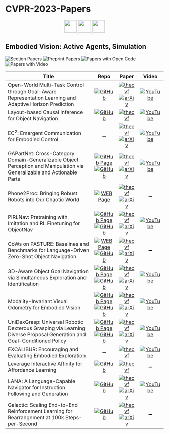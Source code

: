 # CVPR-2023-Papers

<div align="center">
  <a href="https://github.com/DmitryRyumin/CVPR-2023-Papers/blob/main/sections/explainable-computer-vision.md">
    <img src="https://cdn.jsdelivr.net/gh/DmitryRyumin/NewEraAI-Papers@main/images/left.svg" width="40" />
  </a>
  <a href="https://github.com/DmitryRyumin/CVPR-2023-Papers/">
    <img src="https://cdn.jsdelivr.net/gh/DmitryRyumin/NewEraAI-Papers@main/images/home.svg" width="40" />
  </a>
  <a href="https://github.com/DmitryRyumin/CVPR-2023-Papers/blob/main/sections/document-analysis-and-understanding.md">
    <img src="https://cdn.jsdelivr.net/gh/DmitryRyumin/NewEraAI-Papers@main/images/right.svg" width="40" />
  </a>
</div>

## Embodied Vision: Active Agents, Simulation

![Section Papers](https://img.shields.io/badge/Section%20Papers-soon-42BA16) ![Preprint Papers](https://img.shields.io/badge/Preprint%20Papers-soon-b31b1b) ![Papers with Open Code](https://img.shields.io/badge/Papers%20with%20Open%20Code-soon-1D7FBF) ![Papers with Video](https://img.shields.io/badge/Papers%20with%20Video-soon-FF0000)

| **Title** | **Repo** | **Paper** | **Video** |
|-----------|:--------:|:---------:|:---------:|
| Open-World Multi-Task Control through Goal-Aware Representation Learning and Adaptive Horizon Prediction | [![GitHub](https://img.shields.io/github/stars/CraftJarvis/MC-Controller)](https://github.com/CraftJarvis/MC-Controller) | [![thecvf](https://img.shields.io/badge/pdf-thecvf-7395C5.svg)](https://openaccess.thecvf.com/content/CVPR2023/papers/Cai_Open-World_Multi-Task_Control_Through_Goal-Aware_Representation_Learning_and_Adaptive_Horizon_CVPR_2023_paper.pdf) <br /> [![arXiv](https://img.shields.io/badge/arXiv-2301.10034-b31b1b.svg)](https://arxiv.org/abs/2301.10034) | [![YouTube](https://img.shields.io/badge/YouTube-%23FF0000.svg?style=for-the-badge&logo=YouTube&logoColor=white)](https://www.youtube.com/watch?v=MRjBzRVTGAs) |
| Layout-based Causal Inference for Object Navigation | [![GitHub](https://img.shields.io/github/stars/sx-zhang/Layout-based-sTDE)](https://github.com/sx-zhang/Layout-based-sTDE) | [![thecvf](https://img.shields.io/badge/pdf-thecvf-7395C5.svg)](https://openaccess.thecvf.com/content/CVPR2023/papers/Zhang_Layout-Based_Causal_Inference_for_Object_Navigation_CVPR_2023_paper.pdf) | [![YouTube](https://img.shields.io/badge/YouTube-%23FF0000.svg?style=for-the-badge&logo=YouTube&logoColor=white)](https://www.youtube.com/watch?v=LrWJnxjt1go) |
| EC<sup>2</sup>: Emergent Communication for Embodied Control | :heavy_minus_sign: | [![thecvf](https://img.shields.io/badge/pdf-thecvf-7395C5.svg)](https://openaccess.thecvf.com/content/CVPR2023/papers/Mu_EC2_Emergent_Communication_for_Embodied_Control_CVPR_2023_paper.pdf) <br /> [![arXiv](https://img.shields.io/badge/arXiv-2304.09448-b31b1b.svg)](https://arxiv.org/abs/2304.09448) | [![YouTube](https://img.shields.io/badge/YouTube-%23FF0000.svg?style=for-the-badge&logo=YouTube&logoColor=white)](https://www.youtube.com/watch?v=tiUvQnQtJh8) |
| GAPartNet: Cross-Category Domain-Generalizable Object Perception and Manipulation via Generalizable and Actionable Parts | [![GitHub Page](https://img.shields.io/badge/GitHub-Page-159957.svg)](https://pku-epic.github.io/GAPartNet/) <br /> [![GitHub](https://img.shields.io/github/stars/PKU-EPIC/GAPartNet)](https://github.com/PKU-EPIC/GAPartNet) | [![thecvf](https://img.shields.io/badge/pdf-thecvf-7395C5.svg)](https://openaccess.thecvf.com/content/CVPR2023/papers/Geng_GAPartNet_Cross-Category_Domain-Generalizable_Object_Perception_and_Manipulation_via_Generalizable_and_CVPR_2023_paper.pdf) <br /> [![arXiv](https://img.shields.io/badge/arXiv-2211.05272-b31b1b.svg)](https://arxiv.org/abs/2211.05272) | [![YouTube](https://img.shields.io/badge/YouTube-%23FF0000.svg?style=for-the-badge&logo=YouTube&logoColor=white)](https://www.youtube.com/watch?v=cgVFAydWpdk) |
| Phone2Proc: Bringing Robust Robots into Our Chaotic World | [![WEB Page](https://img.shields.io/badge/WEB-Page-159957.svg)](https://allenai.org/project/phone2proc/home) | [![thecvf](https://img.shields.io/badge/pdf-thecvf-7395C5.svg)](https://openaccess.thecvf.com/content/CVPR2023/papers/Deitke_Phone2Proc_Bringing_Robust_Robots_Into_Our_Chaotic_World_CVPR_2023_paper.pdf) <br /> [![arXiv](https://img.shields.io/badge/arXiv-2212.04819-b31b1b.svg)](https://arxiv.org/abs/2212.04819) | :heavy_minus_sign: |
| PIRLNav: Pretraining with Imitation and RL Finetuning for ObjectNav | [![GitHub Page](https://img.shields.io/badge/GitHub-Page-159957.svg)](https://ram81.github.io/projects/pirlnav) <br /> [![GitHub](https://img.shields.io/github/stars/Ram81/pirlnav)](https://github.com/Ram81/pirlnav) | [![thecvf](https://img.shields.io/badge/pdf-thecvf-7395C5.svg)](https://openaccess.thecvf.com/content/CVPR2023/papers/Ramrakhya_PIRLNav_Pretraining_With_Imitation_and_RL_Finetuning_for_ObjectNav_CVPR_2023_paper.pdf) <br /> [![arXiv](https://img.shields.io/badge/arXiv-2301.07302-b31b1b.svg)](https://arxiv.org/abs/2301.07302) | [![YouTube](https://img.shields.io/badge/YouTube-%23FF0000.svg?style=for-the-badge&logo=YouTube&logoColor=white)](https://www.youtube.com/watch?v=63C9wpnFrCg) |
| CoWs on PASTURE: Baselines and Benchmarks for Language-Driven Zero-Shot Object Navigation | [![WEB Page](https://img.shields.io/badge/WEB-Page-159957.svg)](https://cow.cs.columbia.edu/) <br /> [![GitHub](https://img.shields.io/github/stars/real-stanford/cow)](https://github.com/real-stanford/cow) | [![thecvf](https://img.shields.io/badge/pdf-thecvf-7395C5.svg)](https://openaccess.thecvf.com/content/CVPR2023/papers/Gadre_CoWs_on_Pasture_Baselines_and_Benchmarks_for_Language-Driven_Zero-Shot_Object_CVPR_2023_paper.pdf) <br /> [![arXiv](https://img.shields.io/badge/arXiv-2203.10421-b31b1b.svg)](https://arxiv.org/abs/2203.10421) | :heavy_minus_sign: |
| 3D-Aware Object Goal Navigation via Simultaneous Exploration and Identification | [![GitHub Page](https://img.shields.io/badge/GitHub-Page-159957.svg)](https://pku-epic.github.io/3D-Aware-ObjectNav/) <br /> [![GitHub](https://img.shields.io/github/stars/jzhzhang/3DAwareNav)](https://github.com/jzhzhang/3DAwareNav) | [![thecvf](https://img.shields.io/badge/pdf-thecvf-7395C5.svg)](https://openaccess.thecvf.com/content/CVPR2023/papers/Zhang_3D-Aware_Object_Goal_Navigation_via_Simultaneous_Exploration_and_Identification_CVPR_2023_paper.pdf) <br /> [![arXiv](https://img.shields.io/badge/arXiv-2212.00338-b31b1b.svg)](https://arxiv.org/abs/2212.00338) | [![YouTube](https://img.shields.io/badge/YouTube-%23FF0000.svg?style=for-the-badge&logo=YouTube&logoColor=white)](https://www.youtube.com/watch?v=-50kIfOYTBM) |
| Modality-Invariant Visual Odometry for Embodied Vision | [![GitHub Page](https://img.shields.io/badge/GitHub-Page-159957.svg)](https://memmelma.github.io/vot/) <br /> [![GitHub](https://img.shields.io/github/stars/memmelma/VO-Transformer)](https://github.com/memmelma/VO-Transformer) | [![thecvf](https://img.shields.io/badge/pdf-thecvf-7395C5.svg)](https://openaccess.thecvf.com/content/CVPR2023/papers/Memmel_Modality-Invariant_Visual_Odometry_for_Embodied_Vision_CVPR_2023_paper.pdf) <br /> [![arXiv](https://img.shields.io/badge/arXiv-2305.00348-b31b1b.svg)](https://arxiv.org/abs/2305.00348) | [![YouTube](https://img.shields.io/badge/YouTube-%23FF0000.svg?style=for-the-badge&logo=YouTube&logoColor=white)](https://www.youtube.com/watch?v=kZCmdHhLkP4) |
| UniDexGrasp: Universal Robotic Dexterous Grasping via Learning Diverse Proposal Generation and Goal-Conditioned Policy | [![GitHub Page](https://img.shields.io/badge/GitHub-Page-159957.svg)](https://pku-epic.github.io/UniDexGrasp/) <br /> [![GitHub](https://img.shields.io/github/stars/PKU-EPIC/UniDexGrasp)](https://github.com/PKU-EPIC/UniDexGrasp) | [![thecvf](https://img.shields.io/badge/pdf-thecvf-7395C5.svg)](https://openaccess.thecvf.com/content/CVPR2023/papers/Xu_UniDexGrasp_Universal_Robotic_Dexterous_Grasping_via_Learning_Diverse_Proposal_Generation_CVPR_2023_paper.pdf) <br /> [![arXiv](https://img.shields.io/badge/arXiv-2303.00938-b31b1b.svg)](https://arxiv.org/abs/2303.00938) | [![YouTube](https://img.shields.io/badge/YouTube-%23FF0000.svg?style=for-the-badge&logo=YouTube&logoColor=white)](https://www.youtube.com/watch?v=HR2JqApZKBs) |
| EXCALIBUR: Encouraging and Evaluating Embodied Exploration | :heavy_minus_sign: | [![thecvf](https://img.shields.io/badge/pdf-thecvf-7395C5.svg)](https://openaccess.thecvf.com/content/CVPR2023/papers/Zhu_EXCALIBUR_Encouraging_and_Evaluating_Embodied_Exploration_CVPR_2023_paper.pdf) | [![YouTube](https://img.shields.io/badge/YouTube-%23FF0000.svg?style=for-the-badge&logo=YouTube&logoColor=white)](https://www.youtube.com/watch?v=SboNjVuIUJA) |
| Leverage Interactive Affinity for Affordance Learning | [![GitHub](https://img.shields.io/github/stars/lhc1224/PIAL-Net)](https://github.com/lhc1224/PIAL-Net) | [![thecvf](https://img.shields.io/badge/pdf-thecvf-7395C5.svg)](https://openaccess.thecvf.com/content/CVPR2023/papers/Luo_Leverage_Interactive_Affinity_for_Affordance_Learning_CVPR_2023_paper.pdf) | :heavy_minus_sign: |
| LANA: A Language-Capable Navigator for Instruction Following and Generation | [![GitHub](https://img.shields.io/github/stars/wxh1996/LANA-VLN)](https://github.com/wxh1996/LANA-VLN) | [![thecvf](https://img.shields.io/badge/pdf-thecvf-7395C5.svg)](https://openaccess.thecvf.com/content/CVPR2023/papers/Wang_LANA_A_Language-Capable_Navigator_for_Instruction_Following_and_Generation_CVPR_2023_paper.pdf) <br /> [![arXiv](https://img.shields.io/badge/arXiv-2303.08409-b31b1b.svg)](https://arxiv.org/abs/2303.08409) | [![YouTube](https://img.shields.io/badge/YouTube-%23FF0000.svg?style=for-the-badge&logo=YouTube&logoColor=white)](https://www.youtube.com/watch?v=BurKOFn-78g) |
| Galactic: Scaling End-to-End Reinforcement Learning for Rearrangement at 100k Steps-per-Second | [![GitHub](https://img.shields.io/github/stars/facebookresearch/galactic)](https://github.com/facebookresearch/galactic) | [![thecvf](https://img.shields.io/badge/pdf-thecvf-7395C5.svg)](https://openaccess.thecvf.com/content/CVPR2023/papers/Berges_Galactic_Scaling_End-to-End_Reinforcement_Learning_for_Rearrangement_at_100k_Steps-per-Second_CVPR_2023_paper.pdf) <br /> [![arXiv](https://img.shields.io/badge/arXiv-2306.07552-b31b1b.svg)](https://arxiv.org/abs/2306.07552) | :heavy_minus_sign: |

